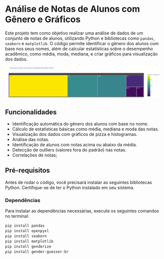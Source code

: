 
# Análise de Notas de Alunos com Gênero e Gráficos

Este projeto tem como objetivo realizar uma análise de dados de um conjunto de notas de alunos, utilizando Python e bibliotecas como `pandas`, `seaborn` e `matplotlib`. O código permite identificar o gênero dos alunos com base nos seus nomes, além de calcular estatísticas sobre o desempenho acadêmico, como média, moda, mediana, e criar gráficos para visualização dos dados.

![Gráfico gerado com a ferramenta](treemap.jpg)

## Funcionalidades
- Identificação automática do gênero dos alunos com base no nome.
- Cálculo de estatísticas básicas como média, mediana e moda das notas.
- Visualização dos dados com gráficos de pizza e histogramas.
- Análise das notas.
- Identificação de alunos com notas acima ou abaixo da média.
- Detecção de outliers (valores fora do padrão) nas notas.
- Correlações de notas;

## Pré-requisitos

Antes de rodar o código, você precisará instalar as seguintes bibliotecas Python. Certifique-se de ter o Python instalado em seu sistema.

### Dependências
Para instalar as dependências necessárias, execute os seguintes comandos no terminal:

```bash
pip install pandas
pip install openpyxl
pip install seaborn
pip install matplotlib
pip install genderize
pip install gender-guesser-br